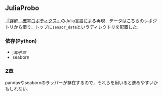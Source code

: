 
## JuliaProbo

[『詳解　確率ロボティクス』](https://github.com/ryuichiueda/LNPR_BOOK_CODES)のJulia言語による再現．データはこちらのレポジトリから借り，トップに`sensor_data`というディレクトリを配置した．

### 依存(Python)

- jupyter
- seaborn

### 2章

pandasやseabornのラッパーが存在するので，それらを用いると進めやすいかもしれない．
